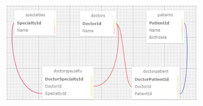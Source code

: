 ![alt text](https://github.com/keidsiri/DoctorOffice/blob/main/DoctorOffice/wwwroot/Img/sql.JPG?raw=true)